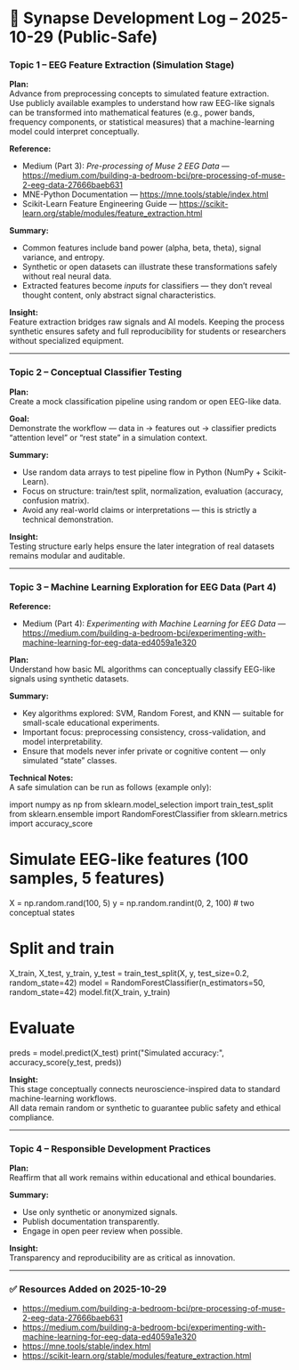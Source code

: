 # 🧠 Synapse Development Log – 2025-10-29 (Public-Safe)

### Topic 1 – EEG Feature Extraction (Simulation Stage)
**Plan:**  
Advance from preprocessing concepts to simulated feature extraction.  
Use publicly available examples to understand how raw EEG-like signals can be transformed into mathematical features (e.g., power bands, frequency components, or statistical measures) that a machine-learning model could interpret conceptually.

**Reference:**  
- Medium (Part 3): *Pre-processing of Muse 2 EEG Data* — https://medium.com/building-a-bedroom-bci/pre-processing-of-muse-2-eeg-data-27666baeb631  
- MNE-Python Documentation — https://mne.tools/stable/index.html  
- Scikit-Learn Feature Engineering Guide — https://scikit-learn.org/stable/modules/feature_extraction.html

**Summary:**  
- Common features include band power (alpha, beta, theta), signal variance, and entropy.  
- Synthetic or open datasets can illustrate these transformations safely without real neural data.  
- Extracted features become *inputs* for classifiers — they don’t reveal thought content, only abstract signal characteristics.  

**Insight:**  
Feature extraction bridges raw signals and AI models. Keeping the process synthetic ensures safety and full reproducibility for students or researchers without specialized equipment.

---

### Topic 2 – Conceptual Classifier Testing
**Plan:**  
Create a mock classification pipeline using random or open EEG-like data.

**Goal:**  
Demonstrate the workflow — data in → features out → classifier predicts “attention level” or “rest state” in a simulation context.

**Summary:**  
- Use random data arrays to test pipeline flow in Python (NumPy + Scikit-Learn).  
- Focus on structure: train/test split, normalization, evaluation (accuracy, confusion matrix).  
- Avoid any real-world claims or interpretations — this is strictly a technical demonstration.  

**Insight:**  
Testing structure early helps ensure the later integration of real datasets remains modular and auditable.

---

### Topic 3 – Machine Learning Exploration for EEG Data (Part 4)
**Reference:**  
- Medium (Part 4): *Experimenting with Machine Learning for EEG Data* — https://medium.com/building-a-bedroom-bci/experimenting-with-machine-learning-for-eeg-data-ed4059a1e320  

**Plan:**  
Understand how basic ML algorithms can conceptually classify EEG-like signals using synthetic datasets.

**Summary:**  
- Key algorithms explored: SVM, Random Forest, and KNN — suitable for small-scale educational experiments.  
- Important focus: preprocessing consistency, cross-validation, and model interpretability.  
- Ensure that models never infer private or cognitive content — only simulated “state” classes.  

**Technical Notes:**  
A safe simulation can be run as follows (example only):

import numpy as np
from sklearn.model_selection import train_test_split
from sklearn.ensemble import RandomForestClassifier
from sklearn.metrics import accuracy_score

# Simulate EEG-like features (100 samples, 5 features)
X = np.random.rand(100, 5)
y = np.random.randint(0, 2, 100)  # two conceptual states

# Split and train
X_train, X_test, y_train, y_test = train_test_split(X, y, test_size=0.2, random_state=42)
model = RandomForestClassifier(n_estimators=50, random_state=42)
model.fit(X_train, y_train)

# Evaluate
preds = model.predict(X_test)
print("Simulated accuracy:", accuracy_score(y_test, preds))

**Insight:**  
This stage conceptually connects neuroscience-inspired data to standard machine-learning workflows.  
All data remain random or synthetic to guarantee public safety and ethical compliance.

---

### Topic 4 – Responsible Development Practices
**Plan:**  
Reaffirm that all work remains within educational and ethical boundaries.

**Summary:**  
- Use only synthetic or anonymized signals.  
- Publish documentation transparently.  
- Engage in open peer review when possible.

**Insight:**  
Transparency and reproducibility are as critical as innovation.

---

### ✅ Resources Added on 2025-10-29
- https://medium.com/building-a-bedroom-bci/pre-processing-of-muse-2-eeg-data-27666baeb631  
- https://medium.com/building-a-bedroom-bci/experimenting-with-machine-learning-for-eeg-data-ed4059a1e320  
- https://mne.tools/stable/index.html  
- https://scikit-learn.org/stable/modules/feature_extraction.html
